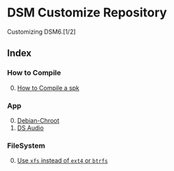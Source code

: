 # DSM Customize Repository
Customizing DSM6.[1/2]

##  Index
### How to Compile
0. [How to Compile a spk](https://github.com/OKit-Scripts-Projects/DSM.Customizations/blob/master/How.to.compile.spk.md#Brief)

### App
0. [Debian-Chroot](https://github.com/OKit-Scripts-Projects/DSM.Customizations/blob/master/App.Debian-Chroot.md#Brief)
0. [DS Audio](https://github.com/OKit-Scripts-Projects/DSM.Customizations/blob/master/App.DSAudio.md#Brief)

### FileSystem
0. [Use `xfs` instead of `ext4` or `btrfs`](https://github.com/OKit-Scripts-Projects/DSM.Customizations/blob/master/FileSystem.xfs.md#Brief)
